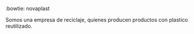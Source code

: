:bowtie: novaplast

Somos una empresa de reciclaje, quienes producen productos con plastico reutilizado.
